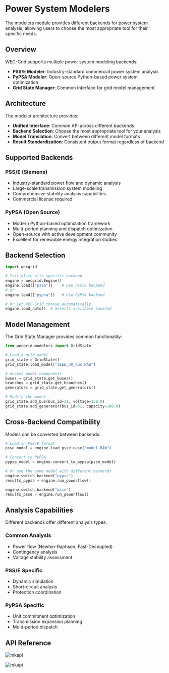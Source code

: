 # Power System Modelers

The modelers module provides different backends for power system analysis, allowing users to choose the most appropriate tool for their specific needs.

## Overview

WEC-Grid supports multiple power system modeling backends:

- **PSS/E Modeler**: Industry-standard commercial power system analysis
- **PyPSA Modeler**: Open-source Python-based power system optimization
- **Grid State Manager**: Common interface for grid model management

## Architecture

The modeler architecture provides:

- **Unified Interface**: Common API across different backends
- **Backend Selection**: Choose the most appropriate tool for your analysis
- **Model Translation**: Convert between different model formats
- **Result Standardization**: Consistent output format regardless of backend

## Supported Backends

### PSS/E (Siemens)
- Industry-standard power flow and dynamic analysis
- Large-scale transmission system modeling
- Comprehensive stability analysis capabilities
- Commercial license required

### PyPSA (Open Source)
- Modern Python-based optimization framework
- Multi-period planning and dispatch optimization
- Open-source with active development community
- Excellent for renewable energy integration studies

## Backend Selection

```python
import wecgrid

# Initialize with specific backend
engine = wecgrid.Engine()
engine.load(["psse"])    # Use PSS/E backend
# or
engine.load(["pypsa"])   # Use PyPSA backend

# Or let WEC-Grid choose automatically
engine.load_auto()  # Selects available backend
```

## Model Management

The Grid State Manager provides common functionality:

```python
from wecgrid.modelers import GridState

# Load a grid model
grid_state = GridState()
grid_state.load_model("IEEE_30_bus.RAW")

# Access model components
buses = grid_state.get_buses()
branches = grid_state.get_branches()
generators = grid_state.get_generators()

# Modify the model
grid_state.add_bus(bus_id=31, voltage=138.0)
grid_state.add_generator(bus_id=31, capacity=100.0)
```

## Cross-Backend Compatibility

Models can be converted between backends:

```python
# Load in PSS/E format
psse_model = engine.load_psse_case("model.RAW")

# Convert to PyPSA
pypsa_model = engine.convert_to_pypsa(psse_model)

# Or use the same model with different backends
engine.switch_backend("pypsa")
results_pypsa = engine.run_powerflow()

engine.switch_backend("psse")
results_psse = engine.run_powerflow()
```

## Analysis Capabilities

Different backends offer different analysis types:

### Common Analysis
- Power flow (Newton-Raphson, Fast-Decoupled)
- Contingency analysis
- Voltage stability assessment

### PSS/E Specific
- Dynamic simulation
- Short-circuit analysis
- Protection coordination

### PyPSA Specific
- Unit commitment optimization
- Transmission expansion planning
- Multi-period dispatch

## API Reference

![mkapi](wecgrid.modelers.power_system_modeler.PowerSystemModeler)

![mkapi](wecgrid.modelers.grid_state.GridState)
